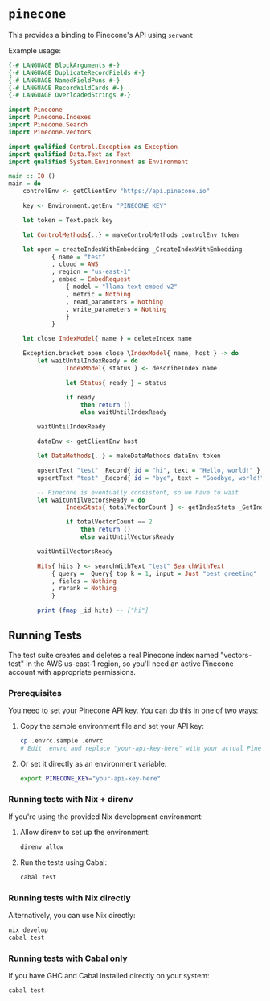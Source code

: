 # `pinecone`

This provides a binding to Pinecone's API using `servant`

Example usage:

```haskell
{-# LANGUAGE BlockArguments #-}
{-# LANGUAGE DuplicateRecordFields #-}
{-# LANGUAGE NamedFieldPuns #-}
{-# LANGUAGE RecordWildCards #-}
{-# LANGUAGE OverloadedStrings #-}

import Pinecone
import Pinecone.Indexes
import Pinecone.Search
import Pinecone.Vectors

import qualified Control.Exception as Exception
import qualified Data.Text as Text
import qualified System.Environment as Environment

main :: IO ()
main = do
    controlEnv <- getClientEnv "https://api.pinecone.io"

    key <- Environment.getEnv "PINECONE_KEY"

    let token = Text.pack key

    let ControlMethods{..} = makeControlMethods controlEnv token

    let open = createIndexWithEmbedding _CreateIndexWithEmbedding
            { name = "test"
            , cloud = AWS
            , region = "us-east-1"
            , embed = EmbedRequest
                { model = "llama-text-embed-v2"
                , metric = Nothing
                , read_parameters = Nothing
                , write_parameters = Nothing
                }
            }

    let close IndexModel{ name } = deleteIndex name

    Exception.bracket open close \IndexModel{ name, host } -> do
        let waitUntilIndexReady = do
                IndexModel{ status } <- describeIndex name

                let Status{ ready } = status

                if ready
                    then return ()
                    else waitUntilIndexReady

        waitUntilIndexReady

        dataEnv <- getClientEnv host

        let DataMethods{..} = makeDataMethods dataEnv token

        upsertText "test" _Record{ id = "hi", text = "Hello, world!" }
        upsertText "test" _Record{ id = "bye", text = "Goodbye, world!" }

        -- Pinecone is eventually consistent, so we have to wait
        let waitUntilVectorsReady = do
                IndexStats{ totalVectorCount } <- getIndexStats _GetIndexStats

                if totalVectorCount == 2
                    then return ()
                    else waitUntilVectorsReady

        waitUntilVectorsReady

        Hits{ hits } <- searchWithText "test" SearchWithText
            { query = _Query{ top_k = 1, input = Just "best greeting"  }
            , fields = Nothing
            , rerank = Nothing
            }

        print (fmap _id hits) -- ["hi"]
```

## Running Tests

The test suite creates and deletes a real Pinecone index named "vectors-test" in the AWS us-east-1 region, so you'll need an active Pinecone account with appropriate permissions.

### Prerequisites

You need to set your Pinecone API key. You can do this in one of two ways:

1. Copy the sample environment file and set your API key:

   ```bash
   cp .envrc.sample .envrc
   # Edit .envrc and replace "your-api-key-here" with your actual Pinecone API key
   ```

2. Or set it directly as an environment variable:
   ```bash
   export PINECONE_KEY="your-api-key-here"
   ```

### Running tests with Nix + direnv

If you're using the provided Nix development environment:

1. Allow direnv to set up the environment:

   ```bash
   direnv allow
   ```

2. Run the tests using Cabal:
   ```bash
   cabal test
   ```

### Running tests with Nix directly

Alternatively, you can use Nix directly:

```bash
nix develop
cabal test
```

### Running tests with Cabal only

If you have GHC and Cabal installed directly on your system:

```bash
cabal test
```
